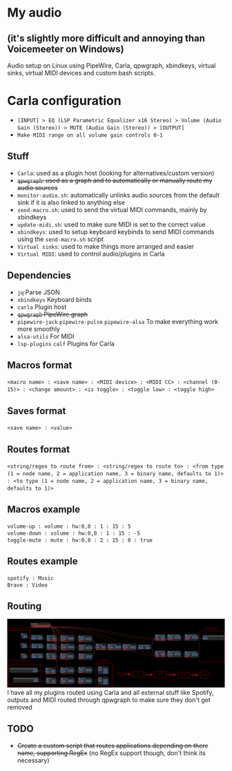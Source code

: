 # My audio
## (it's slightly more difficult and annoying than Voicemeeter on Windows)

Audio setup on Linux using PipeWire, Carla, qpwgraph, xbindkeys, virtual sinks, virtual MIDI devices and custom bash scripts.

# Carla configuration
* `[INPUT] > EQ (LSP Parametric Equalizer x16 Stereo) > Volume (Audio Gain (Stereo)) > MUTE (Audio Gain (Stereo)) > [OUTPUT]`
* `Make MIDI range on all volume gain controls 0-1`

## Stuff
* `Carla`: used as a plugin host (looking for alternatives/custom version)
* ~~`qpwgraph`: used as a graph and to automatically or manually route my audio sources~~
* `monitor-audio.sh`: automatically unlinks audio sources from the default sink if it is also linked to anything else
* `send-macro.sh`: used to send the virtual MIDI commands, mainly by xbindkeys
* `update-midi.sh`: used to make sure MIDI is set to the correct value
* `xbindkeys`: used to setup keyboard keybinds to send MIDI commands using the `send-macro.sh` script
* `Virtual sinks`: used to make things more arranged and easier
* `Virtual MIDI`: used to control audio/plugins in Carla

## Dependencies
* `jq` Parse JSON
* `xbindkeys` Keyboard binds
* `carla` Plugin host
* ~~`qpwgraph` PipeWire graph~~
* `pipewire-jack` `pipewire-pulse` `pipewire-alsa` To make everything work more smoothly
* `alsa-utils` For MIDI
* `lsp-plugins` `calf` Plugins for Carla

## Macros format
`<macro name> : <save name> : <MIDI device> : <MIDI CC> : <channel (0-15)> : <change amount> : <is toggle> : <toggle low> : <toggle high>`

## Saves format
`<save name> : <value>`

## Routes format
`<string/regex to route from> : <string/regex to route to> : <from type (1 = node name, 2 = application name, 3 = binary name, defaults to 1)> : <to type (1 = node name, 2 = application name, 3 = binary name, defaults to 1)>`

## Macros example
```
volume-up : volume : hw:0,0 : 1 : 15 : 5
volume-down : volume : hw:0,0 : 1 : 15 : -5
toggle-mute : mute : hw:0,0 : 2 : 15 : 0 : true
```
## Routes example
```
spotify : Music
Brave : Video
```

## Routing
![Routing in Carla](./carla-patchbay.png)
I have all my plugins routed using Carla and all external stuff like Spotify, outputs and MIDI routed through qpwgraph to make sure they don't get removed

## TODO
* ~~Create a custom script that routes applications depending on there name, supporting RegEx~~ (no RegEx support though, don't think its necessary)

